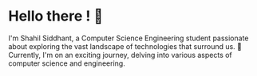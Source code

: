 # Hello there ! 👋
<p>I'm Shahil Siddhant, a Computer Science Engineering student passionate about exploring the vast landscape of technologies that surround us. 🌟 Currently, I'm on an exciting journey, delving into various aspects of computer science and engineering.</p>

